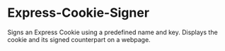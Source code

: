 # Express-Cookie-Signer
Signs an Express Cookie using a predefined name and key. Displays the cookie and its signed counterpart on a webpage.
